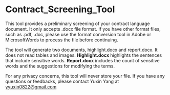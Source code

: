 # Contract_Screening_Tool

This tool provides a preliminary screening of your contract language document.
It only accepts .docx file format. If you have other format files, such as .pdf, .doc, 
please use the format conversion tool in Adobe or MicrosoftWords to process the file before continuing.

The tool will generate two documents, highlight.docx and report.docx. It does not read tables and images. 
**Highlight.docx** highlights the sentences that include sensitive words.
**Report.docx** includes the count of sensitive words and the suggestions for modifying the terms. 

For any privacy concerns, this tool will never store your file. 
If you have any questions or feedbacks, please contact Yuxin Yang at yyuxin0822@gmail.com